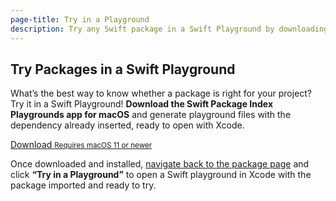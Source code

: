 ```yaml
---
page-title: Try in a Playground
description: Try any Swift package in a Swift Playground by downloading the Swift Package Index Playgrounds app for macOS.
---
```


## Try Packages in a Swift Playground

What’s the best way to know whether a package is right for your project? Try it in a Swift Playground! **Download the Swift Package Index Playgrounds app for macOS** and generate playground files with the dependency already inserted, ready to open with Xcode.

<a class="download" href="https://github.com/SwiftPackageIndex/SPI-Playgrounds-Releases/raw/main/SPI-Playgrounds.app.zip">
  Download
  <small>Requires macOS 11 or newer</small>
</a>

Once downloaded and installed, <a href="#" onclick="window.history.back()">navigate back to the package page</a> and click **“Try in a Playground”** to open a Swift playground in Xcode with the package imported and ready to try.
